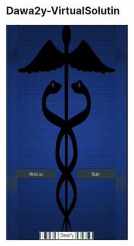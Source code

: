 # Dawa2y-VirtualSolutin

[![](capture.PNG)](https://www.youtube.com/watch?v=3s3_3di3Jt0 "Video Title")
